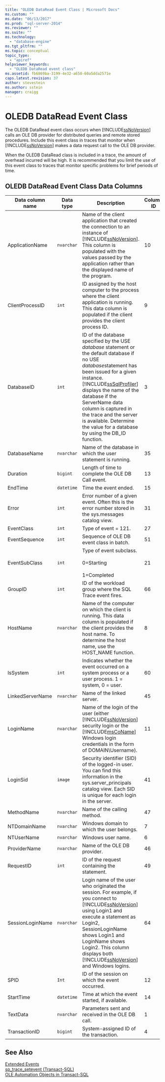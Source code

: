 ```yaml
---
title: "OLEDB DataRead Event Class | Microsoft Docs"
ms.custom: ""
ms.date: "06/13/2017"
ms.prod: "sql-server-2014"
ms.reviewer: ""
ms.suite: ""
ms.technology: 
  - "database-engine"
ms.tgt_pltfrm: ""
ms.topic: conceptual
topic_type: 
  - "apiref"
helpviewer_keywords: 
  - "OLEDB DataRead event class"
ms.assetid: fb6869ba-3199-4e32-a650-60a5dda2571e
caps.latest.revision: 37
author: stevestein
ms.author: sstein
manager: craigg
---
```

# OLEDB DataRead Event Class
  The OLEDB DataRead event class occurs when [!INCLUDE[ssNoVersion](../../includes/ssnoversion-md.md)] calls an OLE DB provider for distributed queries and remote stored procedures. Include this event class in traces that monitor when [!INCLUDE[ssNoVersion](../../includes/ssnoversion-md.md)] makes a data request call to the OLE DB provider.  
  
 When the OLEDB DataRead class is included in a trace, the amount of overhead incurred will be high. It is recommended that you limit the use of this event class to traces that monitor specific problems for brief periods of time.  
  
## OLEDB DataRead Event Class Data Columns  
  
|Data column name|Data type|Description|Column ID|Filterable|  
|----------------------|---------------|-----------------|---------------|----------------|  
|ApplicationName|`nvarchar`|Name of the client application that created the connection to an instance of [!INCLUDE[ssNoVersion](../../includes/ssnoversion-md.md)]. This column is populated with the values passed by the application rather than the displayed name of the program.|10|Yes|  
|ClientProcessID|`int`|ID assigned by the host computer to the process where the client application is running. This data column is populated if the client provides the client process ID.|9|Yes|  
|DatabaseID|`int`|ID of the database specified by the USE *database* statement or the default database if no USE *database*statement has been issued for a given instance. [!INCLUDE[ssSqlProfiler](../../includes/sssqlprofiler-md.md)] displays the name of the database if the ServerName data column is captured in the trace and the server is available. Determine the value for a database by using the DB_ID function.|3|Yes|  
|DatabaseName|`nvarchar`|Name of the database in which the user statement is running.|35|Yes|  
|Duration|`bigint`|Length of time to complete the OLE DB Call event.|13|No|  
|EndTime|`datetime`|Time the event ended.|15|Yes|  
|Error|`int`|Error number of a given event. Often this is the error number stored in the sys.messages catalog view.|31|Yes|  
|EventClass|`int`|Type of event = 121.|27|No|  
|EventSequence|`int`|Sequence of OLE DB event class in batch.|51|No|  
|EventSubClass|`int`|Type of event subclass.<br /><br /> 0=Starting<br /><br /> 1=Completed|21|No|  
|GroupID|`int`|ID of the workload group where the SQL Trace event fires.|66|Yes|  
|HostName|`nvarchar`|Name of the computer on which the client is running. This data column is populated if the client provides the host name. To determine the host name, use the HOST_NAME function.|8|Yes|  
|IsSystem|`int`|Indicates whether the event occurred on a system process or a user process. 1 = system, 0 = user.|60|Yes|  
|LinkedServerName|`nvarchar`|Name of the linked server.|45|Yes|  
|LoginName|`nvarchar`|Name of the login of the user (either [!INCLUDE[ssNoVersion](../../includes/ssnoversion-md.md)] security login or the [!INCLUDE[msCoName](../../includes/msconame-md.md)] Windows login credentials in the form of DOMAIN\Username).|11|Yes|  
|LoginSid|`image`|Security identifier (SID) of the logged-in user. You can find this information in the sys.server_principals catalog view. Each SID is unique for each login in the server.|41|Yes|  
|MethodName|`nvarchar`|Name of the calling method.|47|No|  
|NTDomainName|`nvarchar`|Windows domain to which the user belongs.|7|Yes|  
|NTUserName|`nvarchar`|Windows user name.|6|Yes|  
|ProviderName|`nvarchar`|Name of the OLE DB provider.|46|Yes|  
|RequestID|`int`|ID of the request containing the statement.|49|Yes|  
|SessionLoginName|`nvarchar`|Login name of the user who originated the session. For example, if you connect to [!INCLUDE[ssNoVersion](../../includes/ssnoversion-md.md)] using Login1 and execute a statement as Login2, SessionLoginName shows Login1 and LoginName shows Login2. This column displays both [!INCLUDE[ssNoVersion](../../includes/ssnoversion-md.md)] and Windows logins.|64|Yes|  
|SPID|`Int`|ID of the session on which the event occurred.|12|Yes|  
|StartTime|`datetime`|Time at which the event started, if available.|14|Yes|  
|TextData|`nvarchar`|Parameters sent and received in the OLE DB call.|1|No|  
|TransactionID|`bigint`|System-assigned ID of the transaction.|4|Yes|  
  
## See Also  
 [Extended Events](../extended-events/extended-events.md)   
 [sp_trace_setevent &#40;Transact-SQL&#41;](/sql/relational-databases/system-stored-procedures/sp-trace-setevent-transact-sql)   
 [OLE Automation Objects in Transact-SQL](../stored-procedures/ole-automation-objects-in-transact-sql.md)  
  
  
